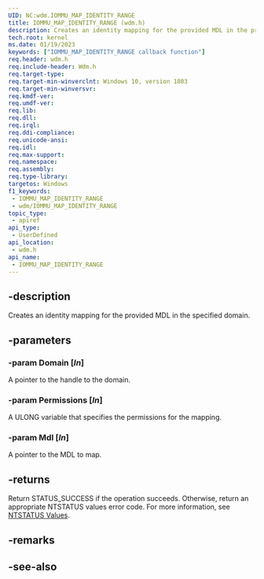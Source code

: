 ```yaml
---
UID: NC:wdm.IOMMU_MAP_IDENTITY_RANGE
title: IOMMU_MAP_IDENTITY_RANGE (wdm.h)
description: Creates an identity mapping for the provided MDL in the provided domain.
tech.root: kernel
ms.date: 01/19/2023
keywords: ["IOMMU_MAP_IDENTITY_RANGE callback function"]
req.header: wdm.h
req.include-header: Wdm.h
req.target-type: 
req.target-min-winverclnt: Windows 10, version 1803
req.target-min-winversvr: 
req.kmdf-ver: 
req.umdf-ver: 
req.lib: 
req.dll: 
req.irql: 
req.ddi-compliance: 
req.unicode-ansi: 
req.idl: 
req.max-support: 
req.namespace: 
req.assembly: 
req.type-library: 
targetos: Windows
f1_keywords:
 - IOMMU_MAP_IDENTITY_RANGE
 - wdm/IOMMU_MAP_IDENTITY_RANGE
topic_type:
 - apiref
api_type:
 - UserDefined
api_location:
 - wdm.h
api_name:
 - IOMMU_MAP_IDENTITY_RANGE
---
```


## -description

Creates an identity mapping for the provided MDL in the specified domain.

## -parameters

### -param Domain [_In_]

A pointer to the handle to the domain.

### -param Permissions [_In_]

A ULONG variable that specifies the permissions for the mapping.

### -param Mdl [_In_]

A pointer to the MDL to map.

## -returns

Return STATUS_SUCCESS if the operation succeeds. Otherwise, return an appropriate NTSTATUS values error code. For more information, see [NTSTATUS Values](/windows-hardware/drivers/kernel/ntstatus-values).

## -remarks

## -see-also

